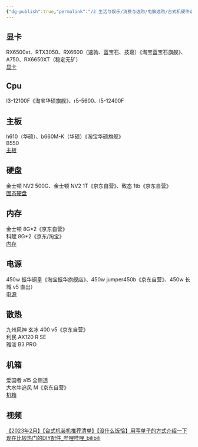 ```yaml
---
{"dg-publish":true,"permalink":"/2 生活与娱乐/消费与选购/电脑选购/台式机硬件选购/20230601我的配置考虑/","title":"20230601我的配置考虑"}
---
```



## 显卡
RX6500xt、RTX3050、RX6600（速驹、蓝宝石、技嘉）《淘宝蓝宝石旗舰》、A750、RX6650XT（稳定无矿）  
[显卡](显卡/显卡.md)

## Cpu
I3-12100F《淘宝华硕旗舰》、r5-5600、I5-12400F

## 主板
h610（华硕）、b660M-K（华硕）《淘宝华硕旗舰》  
B550  
[主板](主板.md)

## 硬盘
金士顿 NV2 500G、金士顿 NV2 1T《京东自营》、致态 1tb《京东自营》  
[固态硬盘](固态硬盘.md)

## 内存
金士顿 8G\*2《京东自营》  
科赋 8G\*2《京东/淘宝》  
[内存](内存.md)

## 电源
450w 振华铜皇《淘宝振华旗舰店》、450w jumper450b《京东自营》、450w 长城 v5 直出）  
[电源](电源.md)

## 散热
九州风神 玄冰 400 v5《京东自营》  
利民 AX120 R SE  
雅浚 B3 PRO                                                                                   

## 机箱
爱国者 a15 全侧透  
大水牛追风 M《京东自营》  
[机箱](机箱.md)

## 视频
[【2023年2月】【台式机装机推荐清单】【没什么饭恰】用写单子的方式介绍一下现在比较热门的DIY配件_哔哩哔哩_bilibili](https://www.bilibili.com/video/BV1m54y1c7TU/?buvid=XY630CE669F34078F341989B1EE06E60B0127&is_story_h5=false&mid=g8UDjEqHIS5oCexxb9oAEQ%3D%3D&p=1&plat_id=116&share_from=ugc&share_medium=android&share_plat=android&share_session_id=fb55b412-6353-413a-8bc2-e5a7dacb7959&share_source=WEIXIN&share_tag=s_i&timestamp=1685265762&unique_k=eCujV9o&up_id=1959209&vd_source=20cb3e7c6ad3d64f0eb2d763ff005080)